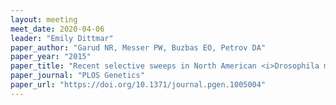 ```yaml
---
layout: meeting
meet_date: 2020-04-06
leader: "Emily Dittmar"
paper_author: "Garud NR, Messer PW, Buzbas EO, Petrov DA"
paper_year: "2015"
paper_title: "Recent selective sweeps in North American <i>Drosophila melanogaster</i> show signatures of soft sweeps"
paper_journal: "PLOS Genetics"
paper_url: "https://doi.org/10.1371/journal.pgen.1005004"
---
```


